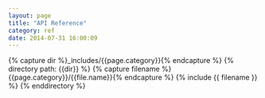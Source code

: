 ```yaml
---
layout: page
title: "API Reference"
category: ref
date: 2014-07-31 16:00:09
---
```



{% capture dir %}_includes/{{page.category}}{% endcapture %}
{% directory path: {{dir}} %}
  {% capture filename %}{{page.category}}/{{file.name}}{% endcapture %}
  {% include {{ filename }} %}
{% enddirectory %}
